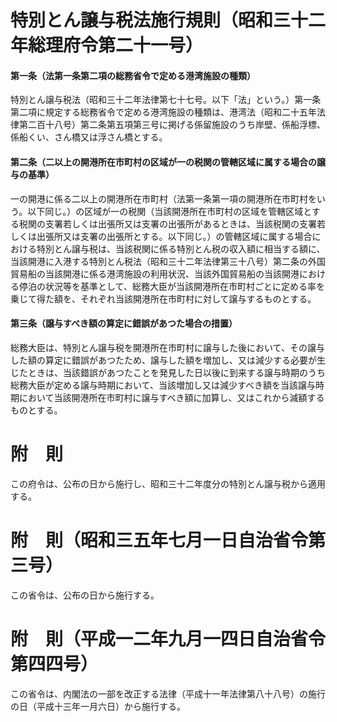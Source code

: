 # 特別とん譲与税法施行規則（昭和三十二年総理府令第二十一号）
#### 第一条（法第一条第二項の総務省令で定める港湾施設の種類）
特別とん譲与税法（昭和三十二年法律第七十七号。以下「法」という。）第一条第二項に規定する総務省令で定める港湾施設の種類は、港湾法（昭和二十五年法律第二百十八号）第二条第五項第三号に掲げる係留施設のうち岸壁、係船浮標、係船くい、さん橋又は浮さん橋とする。
#### 第二条（二以上の開港所在市町村の区域が一の税関の管轄区域に属する場合の譲与の基準）
一の開港に係る二以上の開港所在市町村（法第一条第一項の開港所在市町村をいう。以下同じ。）の区域が一の税関（当該開港所在市町村の区域を管轄区域とする税関の支署若しくは出張所又は支署の出張所があるときは、当該税関の支署若しくは出張所又は支署の出張所とする。以下同じ。）の管轄区域に属する場合における特別とん譲与税は、当該税関に係る特別とん税の収入額に相当する額に、当該開港に入港する特別とん税法（昭和三十二年法律第三十八号）第二条の外国貿易船の当該開港に係る港湾施設の利用状況、当該外国貿易船の当該開港における停泊の状況等を基準として、総務大臣が当該開港所在市町村ごとに定める率を乗じて得た額を、それぞれ当該開港所在市町村に対して譲与するものとする。
#### 第三条（譲与すべき額の算定に錯誤があつた場合の措置）
総務大臣は、特別とん譲与税を開港所在市町村に譲与した後において、その譲与した額の算定に錯誤があつたため、譲与した額を増加し、又は減少する必要が生じたときは、当該錯誤があつたことを発見した日以後に到来する譲与時期のうち総務大臣が定める譲与時期において、当該増加し又は減少すべき額を当該譲与時期において当該開港所在市町村に譲与すべき額に加算し、又はこれから減額するものとする。
# 附　則
この府令は、公布の日から施行し、昭和三十二年度分の特別とん譲与税から適用する。
# 附　則（昭和三五年七月一日自治省令第三号）
この省令は、公布の日から施行する。
# 附　則（平成一二年九月一四日自治省令第四四号）
この省令は、内閣法の一部を改正する法律（平成十一年法律第八十八号）の施行の日（平成十三年一月六日）から施行する。
